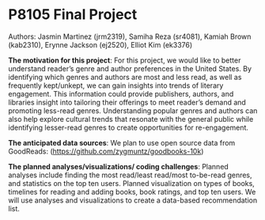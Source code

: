P8105 Final Project
================

Authors: Jasmin Martinez (jrm2319), Samiha Reza (sr4081), Kamiah Brown
(kab2310), Erynne Jackson (ej2520), Elliot Kim (ek3376)

**The motivation for this project**: For this project, we would like to
better understand reader’s genre and author preferences in the United
States. By identifying which genres and authors are most and less read,
as well as frequently kept/unkept, we can gain insights into trends of
literary engagement. This information could provide publishers, authors,
and libraries insight into tailoring their offerings to meet reader’s
demand and promoting less-read genres. Understanding popular genres and
authors can also help explore cultural trends that resonate with the
general public while identifying lesser-read genres to create
opportunities for re-engagement.


**The anticipated data sources**: We plan to use open source data from
GoodReads: (<https://github.com/zygmuntz/goodbooks-10k>)

**The planned analyses/visualizations/ coding challenges**: Planned
analyses include finding the most read/least read/most to-be-read
genres, and statistics on the top ten users. Planned visualization on
types of books, timelines for reading and adding books, book ratings,
and top ten users. We will use analyses and visualizations to create a
data-based recommendation list.


